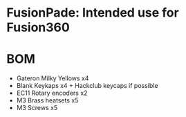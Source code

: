 # FusionPade: Intended use for Fusion360
# BOM 

- Gateron Milky Yellows x4
- Blank Keykaps x4 + Hackclub keycaps if possible
- EC11 Rotary encoders x2
- M3 Brass heatsets x5 
- M3 Screws x5
